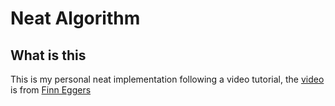 # Neat Algorithm
## What is this
This is my personal neat implementation following a video tutorial, the [video](https://www.youtube.com/watch?v=vvSjJZDPQVc) is from [Finn Eggers](https://www.youtube.com/channel/UCaKAU8vQzS-_e5xt7NSK3Xw)